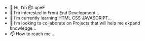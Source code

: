 - 👋 Hi, I’m @LupeF
- 👀 I’m interested in Front End Development...
- 🌱 I’m currently learning HTML CSS JAVASCRIPT...
- 💞️ I’m looking to collaborate on Projects that will help me expand knowledge...
- 📫 How to reach me ...

<!---
LupeF/LupeF is a ✨ special ✨ repository because its `README.md` (this file) appears on your GitHub profile.
You can click the Preview link to take a look at your changes.
--->
